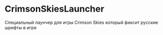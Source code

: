 # CrimsonSkiesLauncher
Специальный лаунчер для игры Crimson Skies который фиксит русские шрифты в игре
